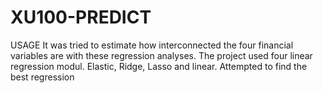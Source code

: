# XU100-PREDICT
USAGE
It was tried to estimate how interconnected the four financial variables are with these regression analyses.
The project used four linear regression modul. Elastic, Ridge, Lasso and linear. 
Attempted to find the best regression
